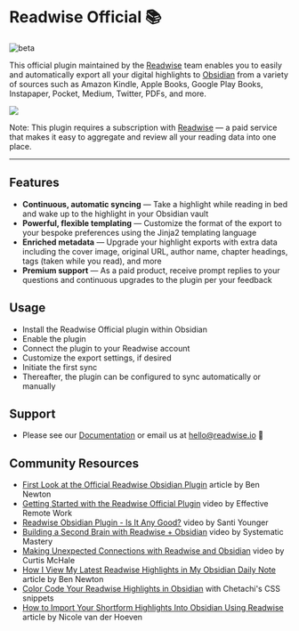 # Readwise Official 📚

![beta](https://img.shields.io/badge/version-beta-orange)

This official plugin maintained by the [Readwise](https://readwise.io) team enables you to easily and automatically export all your digital highlights to [Obsidian](https://obsidian.md) from a variety of sources such as Amazon Kindle, Apple Books, Google Play Books, Instapaper, Pocket, Medium, Twitter, PDFs, and more.

![](https://raw.githubusercontent.com/readwiseio/obsidian-readwise/master/screens/readwise_obsidian_export.gif)

Note: This plugin requires a subscription with [Readwise](https://readwise.io) — a paid service that makes it easy to aggregate and review all your reading data into one place.

---

## Features

* **Continuous, automatic syncing** — Take a highlight while reading in bed and wake up to the highlight in your Obsidian vault
* **Powerful, flexible templating** — Customize the format of the export to your bespoke preferences using the Jinja2 templating language
* **Enriched metadata** — Upgrade your highlight exports with extra data including the cover image, original URL, author name, chapter headings, tags (taken while you read), and more
* **Premium support** — As a paid product, receive prompt replies to your questions and continuous upgrades to the plugin per your feedback

## Usage

* Install the Readwise Official plugin within Obsidian
* Enable the plugin
* Connect the plugin to your Readwise account
* Customize the export settings, if desired
* Initiate the first sync
* Thereafter, the plugin can be configured to sync automatically or manually

## Support

* Please see our [Documentation](https://help.readwise.io/article/125-how-does-the-readwise-to-obsidian-export-integration-work) or email us at hello@readwise.io 🙂

## Community Resources

* [First Look at the Official Readwise Obsidian Plugin](https://medium.com/@benenewton/first-look-at-the-official-readwise-obsidian-plugin-5d553c0d0521) article by Ben Newton
* [Getting Started with the Readwise Official Plugin](https://www.youtube.com/watch?v=Gr7kMb-Fwj8) video by Effective Remote Work
* [Readwise Obsidian Plugin - Is It Any Good?](https://www.youtube.com/watch?v=g_5Pk7XwDFg) video by Santi Younger
* [Building a Second Brain with Readwise + Obsidian](https://www.youtube.com/watch?v=2lYwz-oK_YM) video by Systematic Mastery
* [Making Unexpected Connections with Readwise and Obsidian](https://www.youtube.com/watch?v=tUfTaEhqZU8&t=27s) video by Curtis McHale
* [How I View My Latest Readwise Highlights in My Obsidian Daily Note](https://benenewton.medium.com/how-i-view-my-latest-readwise-highlights-in-my-obsidian-daily-note-3d321dd6ed07) article by Ben Newton
* [Color Code Your Readwise Highlights in Obsidian](https://github.com/chetachiezikeuzor/Obsidian-Snippets/blob/main/Pretty%20Highlights.css) with Chetachi's CSS snippets
* [How to Import Your Shortform Highlights Into Obsidian Using Readwise](https://nicolevanderhoeven.com/blog/20210815-shortform-to-readwise/) article by Nicole van der Hoeven
